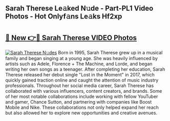 ## Sarah Therese Le𝚊ked N𝚞de - Part-PL1 Video Photos - Hot Onlyf𝚊ns Le𝚊ks Hf2xp

# <h2><a href="http://ac20109.deff.icu/?id=Sarah+Therese">🔗 New 👉🔴 Sarah Therese VIDEO Photos</a></h2>

[![Sarah Therese N𝚞des](https://i.imgur.com/rIISA9y.gif)](http://ac20109.deff.icu/?id=Sarah+Therese)
Born in 1995, Sarah Therese grew up in a musical family and began singing at a young age. She was heavily influenced by artists such as Adele, Florence + The Machine, and Lorde, and began writing her own songs as a teenager. After completing her education, Sarah Therese released her debut single "Lost in the Moment" in 2017, which quickly gained traction online and caught the attention of music industry professionals. Throughout her social media career, Sarah Therese has collaborated with various influencers, content creators, and brands. Some of her most notable collaborations include working with fellow YouTuber and gamer, Chance Sutton, and partnering with companies like Boost Mobile and Nike. These collaborations not only helped expand her reach but also allowed her to explore new opportunities and creative avenues.
